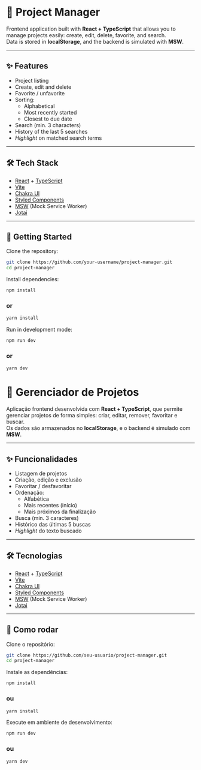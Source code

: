 # 📌 Project Manager

Frontend application built with **React + TypeScript** that allows you to manage projects easily: create, edit, delete, favorite, and search.  
Data is stored in **localStorage**, and the backend is simulated with **MSW**.

---

## ✨ Features

- Project listing
- Create, edit and delete
- Favorite / unfavorite
- Sorting:
  - Alphabetical
  - Most recently started
  - Closest to due date
- Search (min. 3 characters)
- History of the last 5 searches
- *Highlight* on matched search terms

---

## 🛠️ Tech Stack

- [React](https://react.dev/) + [TypeScript](https://www.typescriptlang.org/)
- [Vite](https://vitejs.dev/)
- [Chakra UI](https://chakra-ui.com/)
- [Styled Components](https://styled-components.com/)
- [MSW](https://mswjs.io/) (Mock Service Worker)
- [Jotai](https://jotai.org/)

---

## 🚀 Getting Started

Clone the repository:
```bash
git clone https://github.com/your-username/project-manager.git
cd project-manager
```
Install dependencies:
```bash
npm install
```
### or

```bash
yarn install
```

Run in development mode:
```bash
npm run dev
```

### or

```bash
yarn dev
```

# 📌 Gerenciador de Projetos

Aplicação frontend desenvolvida com **React + TypeScript**, que permite gerenciar projetos de forma simples: criar, editar, remover, favoritar e buscar.  
Os dados são armazenados no **localStorage**, e o backend é simulado com **MSW**.

---

## ✨ Funcionalidades

- Listagem de projetos
- Criação, edição e exclusão
- Favoritar / desfavoritar
- Ordenação:
  - Alfabética
  - Mais recentes (início)
  - Mais próximos da finalização
- Busca (mín. 3 caracteres)
- Histórico das últimas 5 buscas
- *Highlight* do texto buscado

---

## 🛠️ Tecnologias

- [React](https://react.dev/) + [TypeScript](https://www.typescriptlang.org/)
- [Vite](https://vitejs.dev/)
- [Chakra UI](https://chakra-ui.com/)
- [Styled Components](https://styled-components.com/)
- [MSW](https://mswjs.io/) (Mock Service Worker)
- [Jotai](https://jotai.org/)

---

## 🚀 Como rodar

Clone o repositório:
```bash
git clone https://github.com/seu-usuario/project-manager.git
cd project-manager
``` 

Instale as dependências:
```bash
npm install
```
### ou

```bash
yarn install
```

Execute em ambiente de desenvolvimento:
```bash
npm run dev
```

### ou

```bash
yarn dev
```
